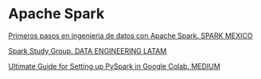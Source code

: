 # Apache Spark

[Primeros pasos en ingenieria de datos con Apache Spark. SPARK MEXICO](https://www.youtube.com/watch?v=0rKrDGS2gkA&ab_channel=SparkMexico)

[Spark Study Group. DATA ENGINEERING LATAM](https://www.youtube.com/playlist?list=PLdxuOh58KNA6CH3sQS6zhuIVKoPllmXiB)

[Ultimate Guide for Setting up PySpark in Google Colab. MEDIUM](https://medium.com/analytics-vidhya/ultimate-guide-for-setting-up-pyspark-in-google-colab-7637f697daf1)

